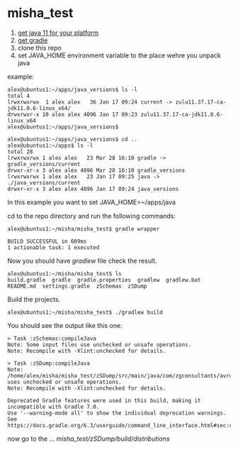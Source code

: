 # misha_test
1.  [get java 11 for your platform](https://www.azul.com/downloads/zulu-community/?architecture=x86-64-bit&package=jdk)
2.  [get gradle](https://gradle.org/install/)
3.  clone this repo
4.  set JAVA_HOME environment variable to the place wehre you unpack java

example:

    alex@ubuntus1:~/apps/java_versions$ ls -l
    total 4
    lrwxrwxrwx  1 alex alex   36 Jan 17 09:24 current -> zulu11.37.17-ca-jdk11.0.6-linux_x64/
    drwxrwxr-x 10 alex alex 4096 Jan 17 09:23 zulu11.37.17-ca-jdk11.0.6-linux_x64
    alex@ubuntus1:~/apps/java_versions$ 

    alex@ubuntus1:~/apps/java_versions$ cd ..
    alex@ubuntus1:~/apps$ ls -l
    total 28
    lrwxrwxrwx 1 alex alex   23 Mar 28 16:10 gradle -> gradle_versions/current
    drwxr-xr-x 3 alex alex 4096 Mar 28 16:10 gradle_versions
    lrwxrwxrwx 1 alex alex   23 Jan 17 09:25 java -> ./java_versions/current
    drwxr-xr-x 3 alex alex 4096 Jan 17 09:24 java_versions
In this example you want to set JAVA_HOME=~/apps/java

cd to the repo directory and run the following commands:

    alex@ubuntus1:~/misha/misha_test$ gradle wrapper

    BUILD SUCCESSFUL in 609ms
    1 actionable task: 1 executed

Now you should have _gradlew_ file check the result.

    alex@ubuntus1:~/misha/misha_test$ ls
    build.gradle  gradle  gradle.properties  gradlew  gradlew.bat  README.md  settings.gradle  zSchemas  zSDump

Build the projects.    

    alex@ubuntus1:~/misha/misha_test$ ./gradlew build

You should see the output like this one:

    > Task :zSchemas:compileJava
    Note: Some input files use unchecked or unsafe operations.
    Note: Recompile with -Xlint:unchecked for details.

    > Task :zSDump:compileJava
    Note: /home/alex/misha/misha_test/zSDump/src/main/java/com/zgconsultants/avro/tools/zSReg.java uses unchecked or unsafe operations.
    Note: Recompile with -Xlint:unchecked for details.

    Deprecated Gradle features were used in this build, making it incompatible with Gradle 7.0.
    Use '--warning-mode all' to show the individual deprecation warnings.
    See https://docs.gradle.org/6.3/userguide/command_line_interface.html#sec:command_line_warnings

now go to the ... _misha_test/zSDump/build/distributions_
